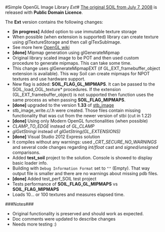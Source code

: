 #Simple OpenGL Image Library *Ext*#
[The original SOIL from July 7, 2008](http://www.lonesock.net/soil.html) is released with **Public Domain Licence**.

The **Ext** version contains the following changes:

* **[in progress]** Added option to use immutable texture storage
 * When possible (when extension is supported) library can create texture using glTextureStorage and then call glTexSubImage.
 * See more here [OpenGL wiki](http://www.opengl.org/wiki/Texture_Storage)
* **[done]** Mipmap generation using glGenerateMipmap
 * Original library scaled image to be POT and then used custom procedure to generate mipmaps. This can take some time.
 * This change uses glGenerateMipmapEXT (if GL\_EXT\_framebuffer\_object extension is available). This way Soil can create mipmaps for NPOT textures and use hardware support.
 * New flag is added: **SOIL\_FLAG\_GL\_MIPMAPS**. It can be passed to the SOIL\_load_OGL\_texture\* procedures. If the extension (GL\_EXT\_framebuffer\_object) is not supported then function uses the same process as when passing **SOIL\_FLAG\_MIPMAPS**.
* **[done]** upgraded to the version **1.33** of [stb_image](http://www.nothings.org/stb_image.c)
 * stb_image_write.c/.h were created. Those files contain missing functionality that was cut from the newer version of stbi (cut in 1.22)  
* **[done]** Using only Modern OpenGL functionalities (when possible)
 * *CLAMP\_TO\_EDGE* instead of *GL\_CLAMP*
 *  *glGetStringi* instead of *glGetString(GL\_EXTENSIONS)* 
* **[done]** Visual Studio 2012 Express solution
 * It compiles without any warnings: used *\_CRT\_SECURE\_NO\_WARNINGS* and several code changes regarding *int/float* cast and *signed/unsigned* comparisons.
 * Added **test_soil** project to the solution. Console is showed to display basic loader info.
 * Building with `Debug Information Format` set to `""` (Empty). That way output file is smaller and there are no warnings about missing pdb files.
* **[done]** Added test\_perf\_SOIL test project
 * Tests performance of **SOIL\_FLAG\_GL\_MIPMAPS** vs **SOIL\_FLAG\_MIPMAPS**
 * Loads 10... or 100 textures and measures elapsed time.

###Notes###
* Original functionality is preserved and should work as expected.
* Doc comments were updated to describe changes
* Needs more testing :)
